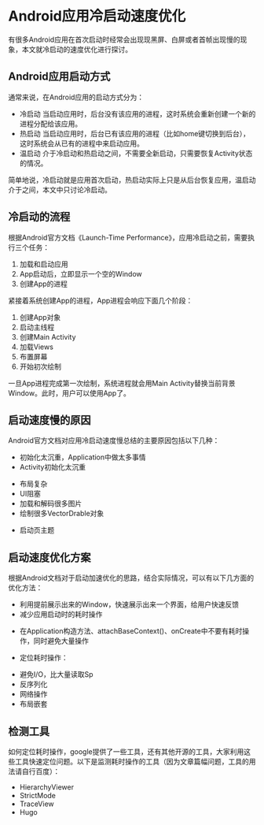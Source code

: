 # Android应用冷启动速度优化
有很多Android应用在首次启动时经常会出现现黑屏、白屏或者首帧出现慢的现象，本文就冷启动的速度优化进行探讨。
## Android应用启动方式
通常来说，在Android应用的启动方式分为：
* 冷启动
当启动应用时，后台没有该应用的进程，这时系统会重新创建一个新的进程分配给该应用。
* 热启动 当启动应用时，后台已有该应用的进程（比如home键切换到后台），这时系统会从已有的进程中来启动应用。
* 温启动 介于冷启动和热启动之间，不需要全新启动，只需要恢复Activity状态的情况。

简单地说，冷启动就是应用首次启动，热启动实际上只是从后台恢复应用，温启动介于之间，本文中只讨论冷启动。
## 冷启动的流程
根据Android官方文档《Launch-Time Performance》，应用冷启动之前，需要执行三个任务：
1. 加载和启动应用
2. App启动后，立即显示一个空的Window
3. 创建App的进程

紧接着系统创建App的进程，App进程会响应下面几个阶段：
1. 创建App对象
2. 启动主线程
3. 创建Main Activity
4. 加载Views
5. 布置屏幕
6. 开始初次绘制

一旦App进程完成第一次绘制，系统进程就会用Main Activity替换当前背景Window。此时，用户可以使用App了。

## 启动速度慢的原因
Android官方文档对应用冷启动速度慢总结的主要原因包括以下几种：
* 初始化太沉重，Application中做太多事情
* Activity初始化太沉重
 + 布局复杂
 + UI阻塞
 + 加载和解码很多图片
 + 绘制很多VectorDrable对象
* 启动页主题

## 启动速度优化方案
根据Android文档对于启动加速优化的思路，结合实际情况，可以有以下几方面的优化方法：
* 利用提前展示出来的Window，快速展示出来一个界面，给用户快速反馈
* 减少应用启动时的耗时操作
 + 在Application构造方法、attachBaseContext()、onCreate中不要有耗时操作，同时避免大量操作
* 定位耗时操作：
 + 避免I/O，比大量读取Sp
 + 反序列化
 + 网络操作
 + 布局嵌套
 
## 检测工具
如何定位耗时操作，google提供了一些工具，还有其他开源的工具，大家利用这些工具快速定位问题。以下是监测耗时操作的工具（因为文章篇幅问题，工具的用法请自行百度）：
* HierarchyViewer
* StrictMode
* TraceView
* Hugo 
